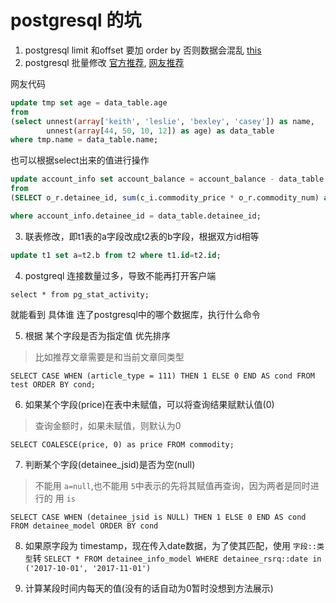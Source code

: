 # postgresql 的坑

1. postgresql  limit 和offset 要加 order by  否则数据会混乱 [this](https://www.postgresql.org/docs/current/static/queries-limit.html)
2. postgresql 批量修改 [官方推荐](https://www.postgresql.org/message-id/AANLkTi=Xy9Q7BXTy19EDbsG3YWEL46mS-FJ6VFLH+xfu@mail.gmail.com), [网友推荐](https://stackoverflow.com/questions/7019831/bulk-batch-update-upsert-in-postgresql/20224370#20224370)

网友代码
```sql
update tmp set age = data_table.age
from
(select unnest(array['keith', 'leslie', 'bexley', 'casey']) as name, 
        unnest(array[44, 50, 10, 12]) as age) as data_table
where tmp.name = data_table.name;
```

也可以根据select出来的值进行操作
```sql
update account_info set account_balance = account_balance - data_table.values
from
(SELECT o_r.detainee_id, sum(c_i.commodity_price * o_r.commodity_num) as values FROM order_record o_r,commodity_info c_i WHERE o_r.commodity_id = c_i.id group by o_r.detainee_id ) as data_table

where account_info.detainee_id = data_table.detainee_id;
```

3. 联表修改，即t1表的a字段改成t2表的b字段，根据双方id相等
```sql
update t1 set a=t2.b from t2 where t1.id=t2.id;
```

4. postgreql 连接数量过多，导致不能再打开客户端
```
select * from pg_stat_activity;
```
就能看到 具体谁 连了postgresql中的哪个数据库，执行什么命令

5. 根据 某个字段是否为指定值 优先排序
> 比如推荐文章需要是和当前文章同类型
```
SELECT CASE WHEN (article_type = 111) THEN 1 ELSE 0 END AS cond FROM test ORDER BY cond;
```

6. 如果某个字段(price)在表中未赋值，可以将查询结果赋默认值(0)
> 查询金额时，如果未赋值，则默认为0
```
SELECT COALESCE(price, 0) as price FROM commodity;
```

7. 判断某个字段(detainee_jsid)是否为空(null)
> 不能用 `a=null`,也不能用 `5`中表示的先将其赋值再查询，因为两者是同时进行的
> 用 `is`
```
SELECT CASE WHEN (detainee_jsid is NULL) THEN 1 ELSE 0 END AS cond FROM detainee_model ORDER BY cond
```

8. 如果原字段为 timestamp，现在传入date数据，为了使其匹配，使用 `字段::类型`转
`SELECT * FROM detainee_info_model WHERE detainee_rsrq::date in ('2017-10-01', '2017-11-01')`

9. 计算某段时间内每天的值(没有的话自动为0暂时没想到方法展示)